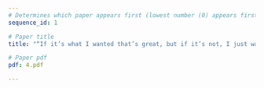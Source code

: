 ```yaml
---
# Determines which paper appears first (lowest number (0) appears first)
sequence_id: 1

# Paper title
title: "“If it’s what I wanted that’s great, but if it’s not, I just wasted time”: Examining the perceived costs/benefits of ML-enhanced developer tooling."

# Paper pdf
pdf: 4.pdf

---
```

